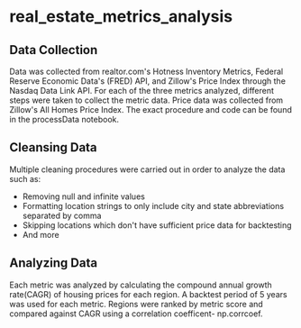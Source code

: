 # real_estate_metrics_analysis

## Data Collection

Data was collected from realtor.com's Hotness Inventory Metrics, Federal Reserve Economic Data's (FRED) API, and Zillow's Price Index through the Nasdaq Data Link API. For each of the three metrics analyzed, different steps were taken to collect the metric data. Price data was collected from Zillow's All Homes Price Index. The exact procedure and code can be found in the processData notebook.

## Cleansing Data

Multiple cleaning procedures were carried out in order to analyze the data such as:
- Removing null and infinite values
- Formatting location strings to only include city and state abbreviations separated by comma
- Skipping locations which don't have sufficient price data for backtesting
- And more

## Analyzing Data

Each metric was analyzed by calculating the compound annual growth rate(CAGR) of housing prices for each region. A backtest period of 5 years was used for each metric. Regions were ranked by metric score and compared against CAGR using a correlation coefficent- np.corrcoef.
